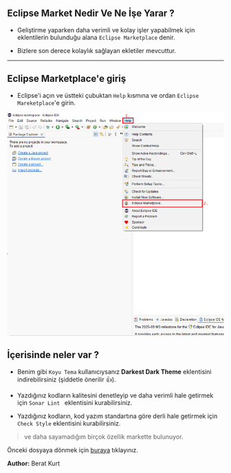## Eclipse Market Nedir Ve Ne İşe Yarar ?

* Geliştirme yaparken daha verimli ve kolay işler yapabilmek için eklentilerin bulunduğu alana `Eclipse Marketplace` denir.

* Bizlere son derece kolaylık sağlayan ekletiler mevcuttur.

---

## Eclipse Marketplace'e giriş

* Eclipse'i açın ve üstteki çubuktan `Help` kısmına ve ordan `Eclipse Mareketplace`'e girin.

![Market](../images/EclipseMarketplace.PNG)

## İçerisinde neler var ?

* Benim gibi `Koyu Tema` kullanıcıysanız **Darkest Dark Theme** eklentisini indirebilirsiniz (şiddetle önerilir 👍).

* Yazdığınız kodların kalitesini denetleyip ve daha verimli hale getirmek için `Sonar Lint ` eklentisini kurabilirsiniz.

* Yazdığınız kodların, kod yazım standartına göre derli hale getirmek için `Check Style` eklentisini kurabilirsiniz.

> ve daha sayamadığım birçok özellik markette bulunuyor.

Önceki dosyaya dönmek için [buraya](../README.md) tıklayınız.

**Author:** Berat Kurt

